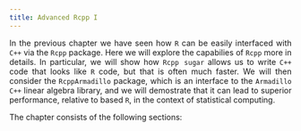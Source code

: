 ```yaml
---
title: Advanced Rcpp I
---
```


<style>
body {
text-align: justify}
</style>

In the previous chapter we have seen how `R` can be easily interfaced with `C++` via the `Rcpp` package. Here we will explore the capabilies of `Rcpp` more in details. In particular, we will show how `Rcpp sugar` allows us to write `C++` code that looks like `R` code, but that is often much faster. We will then consider the `RcppArmadillo` package, which is an interface to the `Armadillo` `C++` linear algebra library, and we will demostrate that it can lead to superior performance, relative to based `R`, in the context of statistical computing.   

The chapter consists of the following sections:
